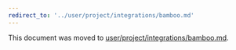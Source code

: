 ```yaml
---
redirect_to: '../user/project/integrations/bamboo.md'
---
```


This document was moved to [user/project/integrations/bamboo.md](../user/project/integrations/bamboo.md).
